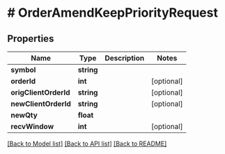 # # OrderAmendKeepPriorityRequest

## Properties

Name | Type | Description | Notes
------------ | ------------- | ------------- | -------------
**symbol** | **string** |  |
**orderId** | **int** |  | [optional]
**origClientOrderId** | **string** |  | [optional]
**newClientOrderId** | **string** |  | [optional]
**newQty** | **float** |  |
**recvWindow** | **int** |  | [optional]

[[Back to Model list]](../../README.md#models) [[Back to API list]](../../README.md#endpoints) [[Back to README]](../../README.md)
